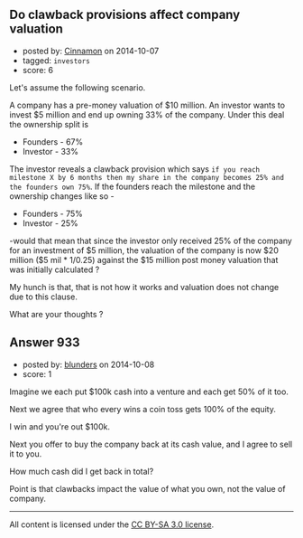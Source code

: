 ## Do clawback provisions affect company valuation

- posted by: [Cinnamon](https://stackexchange.com/users/1456951/cinnamon) on 2014-10-07
- tagged: `investors`
- score: 6

<p>Let's assume the following scenario.</p>

<p>A company has a pre-money valuation of $10 million. An investor wants to invest $5 million and end up owning 33% of the company. Under this deal the ownership split is</p>

<ul>
<li>Founders - 67% </li>
<li>Investor - 33%</li>
</ul>

<p>The investor reveals a clawback provision which says <code>if you reach milestone X by 6 months then my share in the company becomes 25% and the founders own 75%</code>. If the founders reach the milestone and the ownership changes like so -</p>

<ul>
<li>Founders - 75% </li>
<li>Investor - 25%</li>
</ul>

<p>-would that mean that since the investor only received 25% of the company for an investment of $5 million, the valuation of the company is now $20 million ($5 mil * 1/0.25) against the $15 million post money valuation that was initially calculated ?</p>

<p>My hunch is that, that is not how it works and valuation does not change due to this clause.</p>

<p>What are your thoughts ?</p>



## Answer 933

- posted by: [blunders](https://stackexchange.com/users/216182/blunders) on 2014-10-08
- score: 1

<p>Imagine we each put $100k cash into a venture and each get 50% of it too.</p>

<p>Next we agree that who every wins a coin toss gets 100% of the equity.</p>

<p>I win and you're out $100k.</p>

<p>Next you offer to buy the company back at its cash value, and I agree to sell it to you.</p>

<p>How much cash did I get back in total?  </p>

<p>Point is that clawbacks impact the value of what you own, not the value of company.</p>




---

All content is licensed under the [CC BY-SA 3.0 license](https://creativecommons.org/licenses/by-sa/3.0/).
